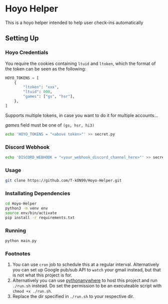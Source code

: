 # Hoyo Helper

This is a hoyo helper intended to help user check-ins automatically

## Setting Up

### Hoyo Credentials

You require the cookies containing `ltuid` and `ltoken`, which the format of the token can be seen as the following:

```python
HOYO_TOKENS = [
    {
        "ltoken": "xxx",
        "ltuid": 000,
        "games": ["gs", "hsr"],
    },
]
```

Supports multiple tokens, in case you want to do it for multiple accounts...

*games* field must be one of `(gs, hsr, hi3)`

```bash
echo 'HOYO_TOKENS = "<above token>"' >> secret.py
```

### Discord Webhook

```bash
echo 'DISCORD_WEBHOOK = "<your_webhook_discord_channel_here>"' >> secret.py
```

### Usage

```bash
git clone https://github.com/T-kON99/Hoyo-Helper.git
```

### Installating Dependencies

```bash
cd Hoyo-Helper
python3 -m venv env
source env/bin/activate
pip install -r requirements.txt
```

### Running

```bash
python main.py
```

### Footnotes

1. You can use `cron` job to schedule this at a regular interval. Alternatively you can set up Google pub/sub API to `watch` your gmail instead, but that is not what this project is for.
2. Alternatively you can use [pythonanywhere](https://www.pythonanywhere.com/) to host this project and run `./run.sh` instead. Do set the permission to be an executeable script with `chmod +x ./run.sh`. 
3. Replace the dir specified in `./run.sh` to your respective dir.
